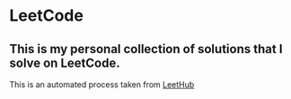 # LeetCode

## This is my personal collection of solutions that I solve on LeetCode.
This is an automated process taken from [LeetHub](https://github.com/QasimWani/LeetHub)
